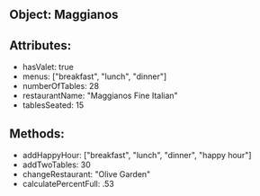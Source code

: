 ## Object: Maggianos

## Attributes:
 - hasValet: true
 - menus: ["breakfast", "lunch", "dinner"]
 - numberOfTables: 28
 - restaurantName: "Maggianos Fine Italian"
 - tablesSeated: 15

## Methods:
 - addHappyHour: ["breakfast", "lunch", "dinner", "happy hour"]
 - addTwoTables: 30
 - changeRestaurant: "Olive Garden"
 - calculatePercentFull: .53
